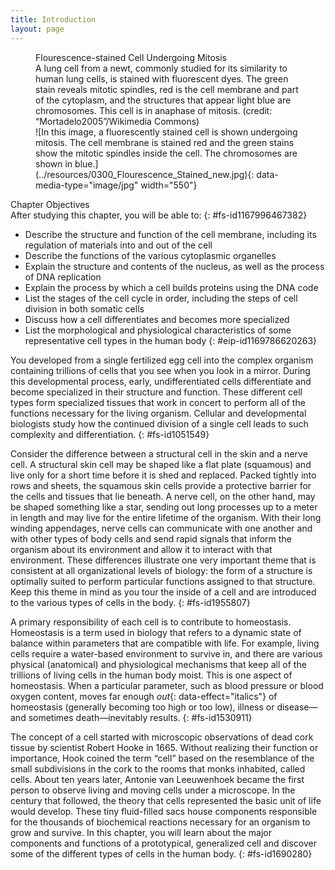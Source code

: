 ```yaml
---
title: Introduction
layout: page
---
```


<?cnx.eoc
  class="summary" title="Chapter Review"?>

<?cnx.eoc
  class="interactive-exercise" title="Interactive Link Questions"?>

<?cnx.eoc
  class="multiple-choice" title="Review Questions" ?>

<?cnx.eoc
  class="free-response" title="Critical Thinking Questions"?>

<?cnx.eoc
  class=&#8221;references&#8221; title=&#8221;References&#8221;?>

<figure id="fig-ch03_00_01" class="splash">
<div data-type="title">
Flourescence-stained Cell Undergoing Mitosis
</div>
<figcaption>
A lung cell from a newt, commonly studied for its similarity to human
lung cells, is stained with fluorescent dyes. The green stain reveals
mitotic spindles, red is the cell membrane and part of the cytoplasm,
and the structures that appear light blue are chromosomes. This cell is
in anaphase of mitosis. (credit: “Mortadelo2005”/Wikimedia Commons)
</figcaption>
<span markdown="1" data-type="media" id="fs-id1407749" data-alt="In this image, a
fluorescently stained cell is shown undergoing mitosis. The cell
membrane is stained red and the green stains show the mitotic spindles
inside the cell. The chromosomes are shown in blue."> ![In this image, a
fluorescently stained cell is shown undergoing mitosis. The cell
membrane is stained red and the green stains show the mitotic spindles
inside the cell. The chromosomes are shown in
blue.](../resources/0300_Flourescence_Stained_new.jpg){:
data-media-type="image/jpg" width="550"} </span>
</figure>
<div data-type="note" id="eip-161" class="chapter-objectives" markdown="1">
<div data-type="title">
Chapter Objectives
</div>
After studying this chapter, you will be able to:
{: #fs-id1167996467382}

* Describe the structure and function of the cell membrane, including
  its regulation of materials into and out of the cell
* Describe the functions of the various cytoplasmic organelles
* Explain the structure and contents of the nucleus, as well as the
  process of DNA replication
* Explain the process by which a cell builds proteins using the DNA code
* List the stages of the cell cycle in order, including the steps of
  cell division in both somatic cells
* Discuss how a cell differentiates and becomes more specialized
* List the morphological and physiological characteristics of some
  representative cell types in the human body
{: #eip-id1169786620263}

</div>
You developed from a single fertilized egg cell into the complex
organism containing trillions of cells that you see when you look in a
mirror. During this developmental process, early, undifferentiated cells
differentiate and become specialized in their structure and function.
These different cell types form specialized tissues that work in concert
to perform all of the functions necessary for the living organism.
Cellular and developmental biologists study how the continued division
of a single cell leads to such complexity and differentiation.
{: #fs-id1051549}

Consider the difference between a structural cell in the skin and a
nerve cell. A structural skin cell may be shaped like a flat plate
(squamous) and live only for a short time before it is shed and
replaced. Packed tightly into rows and sheets, the squamous skin cells
provide a protective barrier for the cells and tissues that lie beneath.
A nerve cell, on the other hand, may be shaped something like a star,
sending out long processes up to a meter in length and may live for the
entire lifetime of the organism. With their long winding appendages,
nerve cells can communicate with one another and with other types of
body cells and send rapid signals that inform the organism about its
environment and allow it to interact with that environment. These
differences illustrate one very important theme that is consistent at
all organizational levels of biology: the form of a structure is
optimally suited to perform particular functions assigned to that
structure. Keep this theme in mind as you tour the inside of a cell and
are introduced to the various types of cells in the body.
{: #fs-id1955807}

A primary responsibility of each cell is to contribute to homeostasis.
Homeostasis is a term used in biology that refers to a dynamic state of
balance within parameters that are compatible with life. For example,
living cells require a water-based environment to survive in, and there
are various physical (anatomical) and physiological mechanisms that keep
all of the trillions of living cells in the human body moist. This is
one aspect of homeostasis. When a particular parameter, such as blood
pressure or blood oxygen content, moves far enough *out*{:
data-effect="italics"} of homeostasis (generally becoming too high or
too low), illness or disease—and sometimes death—inevitably results.
{: #fs-id1530911}

The concept of a cell started with microscopic observations of dead cork
tissue by scientist Robert Hooke in 1665. Without realizing their
function or importance, Hook coined the term “cell” based on the
resemblance of the small subdivisions in the cork to the rooms that
monks inhabited, called cells. About ten years later, Antonie van
Leeuwenhoek became the first person to observe living and moving cells
under a microscope. In the century that followed, the theory that cells
represented the basic unit of life would develop. These tiny
fluid-filled sacs house components responsible for the thousands of
biochemical reactions necessary for an organism to grow and survive. In
this chapter, you will learn about the major components and functions of
a prototypical, generalized cell and discover some of the different
types of cells in the human body.
{: #fs-id1690280}




